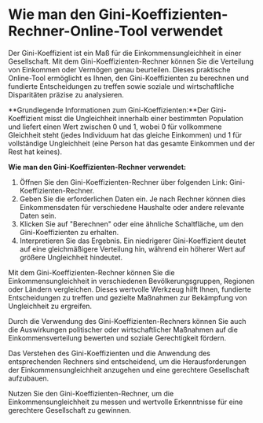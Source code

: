 Wie man den Gini-Koeffizienten-Rechner-Online-Tool verwendet
============================================================

Der Gini-Koeffizient ist ein Maß für die Einkommensungleichheit in einer Gesellschaft. Mit dem Gini-Koeffizienten-Rechner können Sie die Verteilung von Einkommen oder Vermögen genau beurteilen. Dieses praktische Online-Tool ermöglicht es Ihnen, den Gini-Koeffizienten zu berechnen und fundierte Entscheidungen zu treffen sowie soziale und wirtschaftliche Disparitäten präzise zu analysieren.

**Grundlegende Informationen zum Gini-Koeffizienten:**Der Gini-Koeffizient misst die Ungleichheit innerhalb einer bestimmten Population und liefert einen Wert zwischen 0 und 1, wobei 0 für vollkommene Gleichheit steht (jedes Individuum hat das gleiche Einkommen) und 1 für vollständige Ungleichheit (eine Person hat das gesamte Einkommen und der Rest hat keines).

**Wie man den Gini-Koeffizienten-Rechner verwendet:**

1. Öffnen Sie den Gini-Koeffizienten-Rechner über folgenden Link: Gini-Koeffizienten-Rechner.
2. Geben Sie die erforderlichen Daten ein. Je nach Rechner können dies Einkommensdaten für verschiedene Haushalte oder andere relevante Daten sein.
3. Klicken Sie auf "Berechnen" oder eine ähnliche Schaltfläche, um den Gini-Koeffizienten zu erhalten.
4. Interpretieren Sie das Ergebnis. Ein niedrigerer Gini-Koeffizient deutet auf eine gleichmäßigere Verteilung hin, während ein höherer Wert auf größere Ungleichheit hindeutet.

Mit dem Gini-Koeffizienten-Rechner können Sie die Einkommensungleichheit in verschiedenen Bevölkerungsgruppen, Regionen oder Ländern vergleichen. Dieses wertvolle Werkzeug hilft Ihnen, fundierte Entscheidungen zu treffen und gezielte Maßnahmen zur Bekämpfung von Ungleichheit zu ergreifen.

Durch die Verwendung des Gini-Koeffizienten-Rechners können Sie auch die Auswirkungen politischer oder wirtschaftlicher Maßnahmen auf die Einkommensverteilung bewerten und soziale Gerechtigkeit fördern.

Das Verstehen des Gini-Koeffizienten und die Anwendung des entsprechenden Rechners sind entscheidend, um die Herausforderungen der Einkommensungleichheit anzugehen und eine gerechtere Gesellschaft aufzubauen.

Nutzen Sie den Gini-Koeffizienten-Rechner, um die Einkommensungleichheit zu messen und wertvolle Erkenntnisse für eine gerechtere Gesellschaft zu gewinnen.